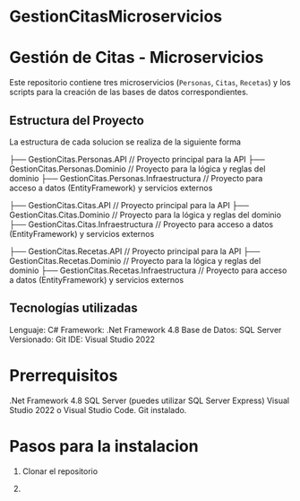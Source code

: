# GestionCitasMicroservicios
# Gestión de Citas - Microservicios

Este repositorio contiene tres microservicios (`Personas`, `Citas`, `Recetas`) y los scripts para la creación de las bases de datos correspondientes.

## Estructura del Proyecto

La estructura de cada solucion se realiza de la siguiente forma

├── GestionCitas.Personas.API              // Proyecto principal para la API
├── GestionCitas.Personas.Dominio           // Proyecto para la lógica y reglas del dominio
├── GestionCitas.Personas.Infraestructura    // Proyecto para acceso a datos (EntityFramework) y servicios externos

├── GestionCitas.Citas.API              // Proyecto principal para la API
├── GestionCitas.Citas.Dominio           // Proyecto para la lógica y reglas del dominio
├── GestionCitas.Citas.Infraestructura    // Proyecto para acceso a datos (EntityFramework) y servicios externos

├── GestionCitas.Recetas.API              // Proyecto principal para la API
├── GestionCitas.Recetas.Dominio           // Proyecto para la lógica y reglas del dominio
├── GestionCitas.Recetas.Infraestructura    // Proyecto para acceso a datos (EntityFramework) y servicios externos

## Tecnologías utilizadas
Lenguaje: C#
Framework: .Net Framework 4.8
Base de Datos: SQL Server 
Versionado: Git
IDE: Visual Studio 2022

# Prerrequisitos
.Net Framework 4.8
SQL Server (puedes utilizar SQL Server Express) 
Visual Studio 2022 o Visual Studio Code.
Git instalado.

# Pasos para la instalacion
1. Clonar el repositorio
   
3. 
